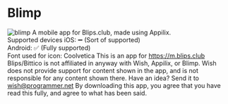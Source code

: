 # Blimp
![blimp](https://github.com/wish13yt/blimp/assets/100239673/e31c709b-7bde-46d7-bd53-f6f2a21535c2)
A mobile app for Blips.club, made using Appilix.
<br>
Supported devices
iOS: ➖ (Sort of supported)
<br>
Android: ✅ (Fully supported)
<br>
Font used for icon: Coolvetica
This is an app for https://m.blips.club
Blips/Bittico is not affiliated in anyway with Wish, Appilix, or Blimp.
Wish does not provide support for content shown in the app, and is not responsible for any content shown there.
Have an idea? Send it to wish@programmer.net
By downloading this app, you agree that you have read this fully, and agree to what has been said.
